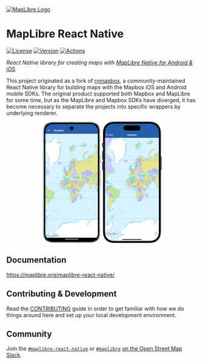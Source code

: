 [![MapLibre Logo](https://maplibre.org/img/maplibre-logo-big.svg)](https://maplibre.org)

# MapLibre React Native

[![License](https://img.shields.io/badge/License-MIT-blue.svg)](/LICENSE.md)
[![Version](https://img.shields.io/npm/v/@maplibre/maplibre-react-native)](https://www.npmjs.com/package/@maplibre/maplibre-react-native)
[![Actions](https://img.shields.io/github/actions/workflow/status/maplibre/maplibre-react-native/release.yml?label=Actions&branch=main)](https://github.com/maplibre/maplibre-react-native/actions/workflows/release.yml?query=branch:main)

_React Native library for creating maps
with [MapLibre Native for Android & iOS](https://github.com/maplibre/maplibre-gl-native)._

This project originated as a fork of [rnmapbox](https://github.com/rnmapbox/maps), a community-maintained
React Native library for building maps with the Mapbox iOS and Android mobile SDKs. The original product
supported both Mapbox and MapLibre for some time, but as the MapLibre and Mapbox SDKs have
diverged, it has become necessary to separate the projects into specific wrappers by underlying renderer.

<p align="center">
    <img src="/docs/static/screenshots/index/device-android.png"
         alt="Indoor Building Map Android"
         height="320"
          />
    <img src="/docs/static/screenshots/index/device-ios.png"
         alt="Indoor Building Map iOS"
         height="320"
          />
</p>

## Documentation

https://maplibre.org/maplibre-react-native/

## Contributing & Development

Read the [CONTRIBUTING](/CONTRIBUTING.md) guide in order to get familiar with how we do things around here and
set up your local development environment.

## Community

Join the [`#maplibre-react-native`](https://osmus.slack.com/archives/C065DB4T2UB) or [`#maplibre`](https://osmus.slack.com/archives/C01G3D28DAB) [on the Open Street Map Slack](https://slack.openstreetmap.us/).
